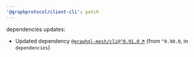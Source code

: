 ```yaml
---
'@graphprotocol/client-cli': patch
---
```

dependencies updates:
  - Updated dependency [`@graphql-mesh/cli@^0.91.0` ↗︎](https://www.npmjs.com/package/@graphql-mesh/cli/v/0.91.0) (from `^0.90.0`, in `dependencies`)
